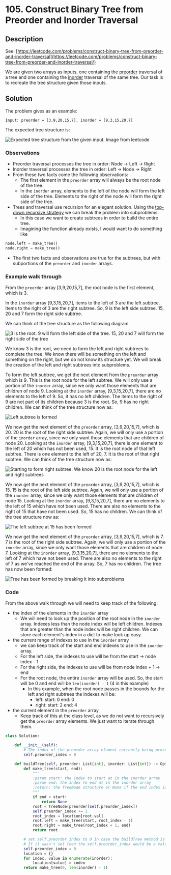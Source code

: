 # 105. Construct Binary Tree from Preorder and Inorder Traversal

## Description

See: [https://leetcode.com/problems/construct-binary-tree-from-preorder-and-inorder-traversal](https://leetcode.com/problems/construct-binary-tree-from-preorder-and-inorder-traversal/)

We are given two arrays as inputs, one containing the [preorder](../../data-structures/trees.md#preorder) traversal of a tree and one containing the [inorder](../../data-structures/trees.md#inorder) traversal of the same tree. Our task is to recreate the tree structure given those inputs.

## Solution

The problem gives as an example:

```
Input: preorder = [3,9,20,15,7], inorder = [9,3,15,20,7]
```

The expected tree structure is:

![Expected tree structure from the given input. Image from leetcode](https://assets.leetcode.com/uploads/2021/02/19/tree.jpg)

### Observations

* Preorder traversal processes the tree in order: Node -> Left -> Right
* Inorder traversal processes the tree in order: Left -> Node -> Right
* From these two facts come the following observations:
  * The first element in the `preorder` array will always be the root node of the tree.&#x20;
  * In the `inorder` array, elements to the left of the node will form the left side of the tree. Elements to the right of the node will form the right side of the tree.&#x20;
* Trees and traversal use recursion for an elegant solution. Using the [top-down recursive strategy](../../algorithms/recursion.md#strategy) we can break the problem into subproblems.
  * In this case we want to create subtrees in order to build the entire tree.&#x20;
  * Imagining the function already exists, I would want to do something like

```python
node.left = make_tree()
node.right = make_tree()
```

* The first two facts and observations are true for the subtrees, but with subportions of the `preorder` and `inorder` arrays.

### Example walk through

From the `preorder` array \[3,9,20,15,7], the root node is the first element, which is 3.&#x20;

In the `inorder` array \[9,3,15,20,7], items to the left of 3 are the left subtree. Items to the right of 3 are the right subtree. So, 9 is the left side subtree. 15, 20 and 7 form the right side subtree.

We can think of the tree structure as the following diagram.&#x20;

![3 is the root. 9 will form the left side of the tree. 15, 20 and 7 will form the right side of the tree](../../.gitbook/assets/105\_preorder\_inorder\_tree.svg)

We know 3 is the root, we need to form the left and right subtrees to complete the tree. We know there will be something on the left and something on the right, but we do not know its structure yet. We will break the creation of the left and right subtrees into subproblems.

To form the left subtree, we get the next element from the `preorder` array which is 9. This is the root node for the left subtree. We will only use a portion of the `inorder` array, since we only want those elements that are children of node 9. Looking at the `inorder` array, \[9,3,15,20,7], there are no elements to the left of 9. So, it has no left children. The items to the right of 9 are not part of its children because 3 is the root. So, 9 has no right children. We can think of the tree structure now as:

![Left subtree is formed](../../.gitbook/assets/105\_preorder\_inorder\_tree\_2.svg)

We now get the next element of the `preorder` array, \[3,9,20,15,7], which is 20. 20 is the root of the right side subtree. Again, we will only use a portion of the `inorder` array, since we only want those elements that are children of node 20. Looking at the `inorder` array, \[9,3,15,20,7], there is one element to the left of 20 which has not been used, 15. It is the root node of that left subtree. There is one element to the left of 20, 7. It is the root of that right subtree. We can think of the tree structure now as:

![Starting to form right subtree. We know 20 is the root node for the left and right subtrees](../../.gitbook/assets/105\_preorder\_inorder\_tree\_3.svg)

We now get the next element of the `preorder` array, \[3,9,20,15,7], which is 15. 15 is the root of the left side subtree. Again, we will only use a portion of the `inorder` array, since we only want those elements that are children of node 15. Looking at the `inorder` array, \[9,3,15,20,7], there are no elements to the left of 15 which have not been used. There are also no elements to the right of 15 that have not been used. So, 15 has no children. We can think of the tree structure now as:

![The left subtree at 15 has been formed](../../.gitbook/assets/105\_preorder\_inorder\_tree\_4.svg)

We now get the next element of the `preorder` array, \[3,9,20,15,7], which is 7. 7 is the root of the right side subtree. Again, we will only use a portion of the `inorder` array, since we only want those elements that are children of node 7. Looking at the `inorder` array, \[9,3,15,20,7], there are no elements to the left of 7 which have not been used. There are also no elements to the right of 7 as we've reached the end of the array.  So, 7 has no children. The tree has now been formed:

![Tree has been formed by breaking it into subproblems](../../.gitbook/assets/105\_preorder\_inorder\_tree\_5.svg)

### Code

From the above walk through we will need to keep track of the following:

* the index of the elements in the `inorder` array
  * We will need to look up the position of the root node in the `inorder` array. Indexes less than the node index will be left children. Indexes that are greater than the node index will be right children. We can store each element's index in a dict to make look up easy.
* the current range of indexes to use in the `inorder` array
  * we can keep track of the start and end indexes to use in the `inorder` array.
  * For the left side, the indexes to use will be from the start -> node index - 1
  * For the right side, the indexes to use will be from node index + 1 -> end
  * For the root node, the entire `inorder` array will be used. So, the start will be 0 and end will be `len(inorder) - 1`  (4 in this example)
    * In this example, when the root node passes in the bounds for the left and right subtrees the indexes will be:
      * left: start: 0 end: 0
      * right: start: 2 end: 4
* the current element in the `preorder` array
  * Keep track of this at the class level, as we do not want to recursively get the `preorder` array elements. We just want to iterate through them.

```python
class Solution:

    def __init__(self):
        # The index of the preorder array element currently being processed
        self.preorder_index = 0

    def buildTree(self, preorder: List[int], inorder: List[int]) -> Optional[TreeNode]:
        def make_tree(start, end):
            """
            :param start: the index to start at in the inorder array
            :param end: the index to end at in the inorder array
            :return: the TreeNode structure or None if the end index is less than the start index
            """
            if end < start:
                return None
            root = TreeNode(preorder[self.preorder_index])
            self.preorder_index += 1
            root_index = location[root.val]
            root.left = make_tree(start, root_index - 1)
            root.right = make_tree(root_index + 1, end)
            return root

        # set self.preorder_index to 0 in case the buildTree method is called multiple times on the Solution instance.
        # If it wasn't set then the self.preorder_index would be a value used in the previous invocation.
        self.preorder_index = 0
        location = {}
        for index, value in enumerate(inorder):
            location[value] = index
        return make_tree(0, len(inorder) - 1)
```
